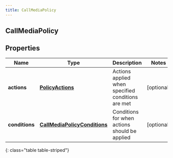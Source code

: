 ```yaml
---
title: CallMediaPolicy
---
```

## CallMediaPolicy


## Properties

| Name | Type | Description | Notes |
| ------------ | ------------- | ------------- | ------------- |
| **actions** | <!----><!---->[**PolicyActions**](PolicyActions.html)<!----> | Actions applied when specified conditions are met |  [optional] |
| **conditions** | <!----><!---->[**CallMediaPolicyConditions**](CallMediaPolicyConditions.html)<!----> | Conditions for when actions should be applied |  [optional] |
{: class="table table-striped"}



